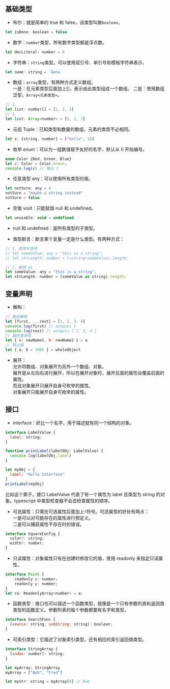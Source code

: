## 基础类型

- 布尔：就是简单的 true 和 false，该类型叫做`boolean`。

```js
let isDone: boolean = false
```

- 数字：`number`类型，所有数字类型都是浮点数。

```js
let decLiteral: number = 6
```

- 字符串：`string`类型，可以使用双引号、单引号和模板字符串表示。

```js
let name: string = `Gene`
```

- 数组：`array`类型，有两种方式定义数组。  
  一是：在元素类型后面加上[]，表示由此类型组成一个数组。
  二是：使用数组泛型，`Array<元素类型>`。

```js
// 1、
let list: number[] = [1, 2, 3]
// 2、
let list: Array<number> = [1, 2, 3]
```

- 元组 Tuple：已知类型和数量的数组，元素的类型不必相同。

```js
let x: [string, number] = ["hello", 10]
```

- 枚举 enum：可以为一组数值赋予友好的名字，默认从 0 开始编号。

```js
enum Color {Red, Green, Blue}
let c: Color = Color.Green;
console.log(c) // 输出 1
```

- 任意类型 any：可以使用所有类型的值。

```js
let notSure: any = 4
notSure = "maybe a string instead"
notSure = false
```

- 空值 void：只能赋值 null 和 undefined。

```js
let unusable: void = undefined
```

- null 和 undefined：是所有类型的子类型。

* 类型断言：断言某个变量一定是什么类型。有两种方式：

```js
// 1、使用尖括号
// let someValue: any = "this is a string";
// let strLength: number = (<string>someValue).length;

// 2、使用 as
let someValue: any = "this is a string";
let strLength: number = (someValue as string).length;
```

## 变量声明

- 解构：

```js
// 数组解构
let [first, ...rest] = [1, 2, 3, 4]
console.log(first) // outputs 1
console.log(rest) // outputs [ 2, 3, 4 ]
// 属性重命名
let { a: newName1, b: newName2 } = o
// 默认值
let { a, b = 1001 } = wholeObject
```

- 展开：  
  允许将数组、对象展开为另外一个数组、对象。  
  展开是从左向右进行展开，所以在展开对象时，展开后面的属性会覆盖前面的属性。  
  而且对象展开只展开自身可枚举的属性。  
  对象展开只能展开自身可枚举的属性。

## 接口

- interface：好比一个名字，用于描述就有同一个结构的对象。

```js
interface LabelValue {
  label: string;
}

function printLabel(labelObj: LabelValue) {
  console.log(labelObj.label)
}

let myObj = {
  label: "hello Interface"
}
printLabel(myObj)
```

比如这个栗子，接口 LabelValue 代表了有一个属性为 label 且类型为 string 的对象。typescript 中类型检查器不会去检查属性的顺序。

- 可选属性：只需在可选属性后面加上`?`符号。可选属性的好处有两点：  
  一是可以对可能存在的属性进行预定义。  
  二是可以捕获属性不存在时的错误。

```js
interface SquareConfig {
  color?: string;
  width?: number;
}
```

- 只读属性：对象属性只有在创建时修改它的值，使用 readonly 来指定只读属性。

```js
interface Point {
    readonly x: number;
    readonly y: number;
}
let ro: ReadonlyArray<number> = a;
```

- 函数类型：接口也可以描述一个函数类型，就像是一个只有参数列表和返回值类型的函数定义。参数列表的每个参数都要有名字和类型。

```js
interface SearchFunc {
  (source: string, subString: string): boolean;
}
```

- 可索引类型：它描述了对象索引类型，还有相应的索引返回值类型。

```js
interface StringArray {
  [index: number]: string;
}

let myArray: StringArray
myArray = ["Bob", "Fred"]

let myStr: string = myArray[0] // Bob
```
